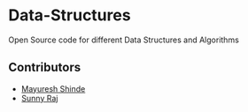 # Data-Structures
Open Source code for different Data Structures and Algorithms

## Contributors
- [Mayuresh Shinde](https://github.com/Mayuresh-loves-cpp "GitHub Profile")
- [Sunny Raj](https://github.com/SunnyRaj84348 "GitHub Profile")

